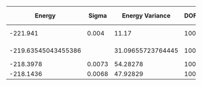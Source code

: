 | Energy              | Sigma  | Energy Variance   | DOF | Einf | Method                                | Data Repository |
|---------------------|--------|-------------------|-----|------|---------------------------------------|-----------------|
| -221.941            | 0.004  | 11.17             | 100 | 0    | VMC with fermions (flux+neel+Jastrow) |                 |
| -219.63545043455386 |        | 31.09655723764445 | 100 | 0    | DMRG (bond dimension = 1024)          |                 |
| -218.3978           | 0.0073 | 54.28278          | 100 | 0    | RBM (alpha = 1)                       |                 |
| -218.1436           | 0.0068 | 47.92829          | 100 | 0    | Jastrow baseline                      |                 |
